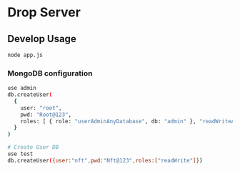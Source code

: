 # Drop Server


## Develop Usage

```bash
node app.js

```

### MongoDB configuration

```bash
use admin
db.createUser(
  {
    user: "root",
    pwd: "Root@123",
    roles: [ { role: "userAdminAnyDatabase", db: "admin" }, "readWriteAnyDatabase" ]
  }
)

# Create User DB
use test
db.createUser({user:"nft",pwd:"Nft@123",roles:["readWrite"]})

```